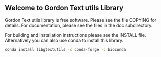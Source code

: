 ## Welcome to Gordon Text utils Library

Gordon Text utils library is free software. Please see the file COPYING for details.
For documentation, please see the files in the doc subdirectory.

For building and installation instructions please see the INSTALL file. Alternatively
you can also use conda to install this library.

```bash
conda install libgtextutils -c conda-forge -c bioconda
```
